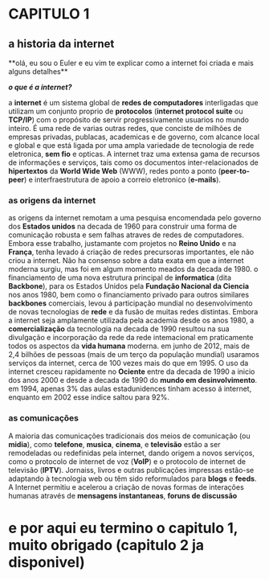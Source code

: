 <h1>CAPITULO 1</H1>
<h2>a historia da internet</h2>
**olá, eu sou o Euler e eu vim te explicar como a internet foi criada e mais alguns detalhes**

***o que é a internet?***

a **internet** é um sistema global de **redes de computadores** interligadas que utilizam um conjunto proprio de **protocolos** (**internet protocol suite** ou **TCP/IP**) com o propósito de servir progressivamente usuarios no mundo inteiro. É uma rede de varias outras redes, que conciste de milhões de empresas privadas, publacas, academicas e de governo, com alcance local e global e que está ligada por uma ampla variedade de tecnologia de rede eletronica, **sem fio**  e opticas. A internet traz uma extensa gama de recursos de informações e serviços, tais como os documentos inter-relacionados de **hipertextos** da **World Wide Web** (WWW), redes ponto a ponto (**peer-to-peer**) e interfraestrutura de apoio a correio eletronico (**e-mails**).

<h3>as origens da internet</h3>

as origens da internet remotam a uma pesquisa encomendada pelo governo dos <b>Estados unidos</b> na decada de 1960 para construir uma forma de comunicação robusta e sem falhas atraves de redes de computadores. Embora esse trabalho, justamante com projetos no <b> Reino Unido</b> e na <b>França</b>, tenha levado á criação de redes precursoras importantes, ele não criou a internet. Não ha consenso sobre a data exata em que a internet moderna surgiu, mas foi em algum momento meados da decada de 1980. o financiamento de uma nova estrutura principal de <b>informatica</b> (dita <b>Backbone</b>), para os Estados Unidos pela <b>Fundação Nacional da Ciencia</b> nos anos 1980, bem como o financiamento privado para outros similares <b>backbones</b> comerciais, levou á participação mundial no desenvolvimento de novas tecnologias de <b>rede</b> e da fusão de muitas redes distintas. Embora a internet seja amplamente utilizada pela academia desde os anos 1980, a <b>comercialização</b> da tecnologia na decada de 1990 resultou na sua divulgação e incorporação da rede da rede intemacional em praticamente todos os aspectos da <b>vida humana</b> moderna. em junho de 2012, mais de 2,4 bilhões de pessoas (mais de um terço da população mundial) usaramos serviços da internet, cerca de 100 vezes mais do que em 1995. O uso da internet cresceu rapidamente no <b>Ociente</b> entre da decada de 1990 a inicio dos anos 2000 e desde a decada de 1990 do <b>mundo em desinvolvimento</b>. em 1994, apenas 3% das aulas estadunidences tinham acesso á internet, enquanto em 2002 esse indice saltou para 92%.

<h3>as comunicações</h3>

A maioria das comunicações tradicionais dos meios de comunicação (ou <b>midia</b>), como <b>telefone</b>, <b>musica</b>, <b>cinema</b>, e <b>televisão</b> estão a ser remodeladas ou redefinidas pela internet, dando origem a novos serviços, como o protocolo de internet de voz (<b>VoIP</b>) e o protocolo de internet de televisão (<b>IPTV</b>). Jornaiss, livros e outras publicações impressas estão-se adaptando à tecnologia web ou têm sido reformulados para <b>blogs</b> e <b>feeds</b>. A Internet permitiu e acelerou a criação de novas formas de interações humanas através de <b>mensagens instantaneas</b>, <b>foruns de discussão</b>

<h1> e por aqui eu termino o capitulo 1, muito obrigado (capitulo 2 ja disponivel)
